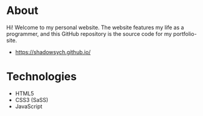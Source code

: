 # About
Hi! Welcome to my personal website. The website features my life as a programmer, and this GitHub repository is the source
code for my portfolio-site.
- https://shadowsych.github.io/

# Technologies
- HTML5
- CSS3 (SaSS)
- JavaScript
